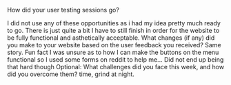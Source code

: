 How did your user testing sessions go?

I did not use any of these opportunities as i had my idea pretty much ready to go. There is just quite a bit I have to still finish in order for the website to be fully functional and asthetically acceptable.
What changes (if any) did you make to your website based on the user feedback you received?
Same story. Fun fact I was unsure as to how I can make the buttons on the menu functional so I used some forms on reddit to help me... Did not end up being that hard though
Optional: What challenges did you face this week, and how did you overcome them?
time, grind at night.